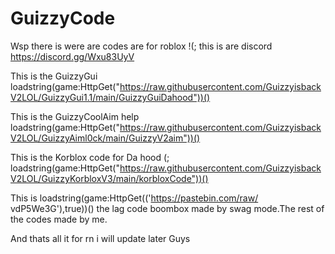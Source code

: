 # GuizzyCode
Wsp there is were are codes are for roblox !(;
this is are discord https://discord.gg/Wxu83UyV

This is the GuizzyGui loadstring(game:HttpGet("https://raw.githubusercontent.com/GuizzyisbackV2LOL/GuizzyGui1.1/main/GuizzyGuiDahood"))()

This is the GuizzyCoolAim help loadstring(game:HttpGet("https://raw.githubusercontent.com/GuizzyisbackV2LOL/GuizzyAiml0ck/main/GuizzyV2aim"))()

This is the Korblox code for Da hood (; loadstring(game:HttpGet("https://raw.githubusercontent.com/GuizzyisbackV2LOL/GuizzyKorbloxV3/main/korbloxCode"))()

This is loadstring(game:HttpGet(('https://pastebin.com/raw/
vdP5We3G'),true))() the lag code boombox made by swag mode.The rest of the codes made by me.

And thats all it for rn i will update later Guys 
